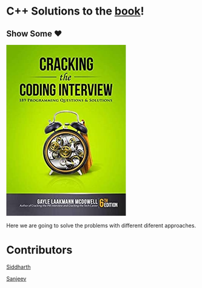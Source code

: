 # C++ Solutions to the [book](http://www.crackingthecodinginterview.com/)!

## Show Some :heart:

![Image](Image/ctci.jpg)

Here we are going to solve the problems with different diferent approaches.

# Contributors
[Siddharth](https://github.com/aquila1939)

[Sanjeev](https://github.com/sanjeev0007)

